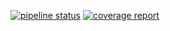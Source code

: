 [![pipeline status](https://gitlab.windenergy.dtu.dk/TOPFARM/TopFarm2/badges/master/pipeline.svg)](https://gitlab.windenergy.dtu.dk/TOPFARM/TopFarm2/commits/master)
[![coverage report](https://gitlab.windenergy.dtu.dk/TOPFARM/TopFarm2/badges/master/coverage.svg)](https://gitlab.windenergy.dtu.dk/TOPFARM/TopFarm2/commits/master)